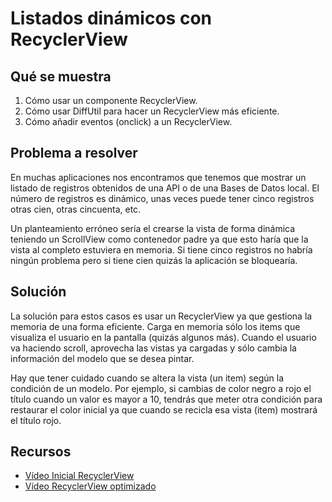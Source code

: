 # Listados dinámicos con RecyclerView

## Qué se muestra

1. Cómo usar un componente RecyclerView.
2. Cómo usar DiffUtil para hacer un RecyclerView más eficiente.
3. Cómo añadir eventos (onclick) a un RecyclerView.

## Problema a resolver

En muchas aplicaciones nos encontramos que tenemos que mostrar un listado de registros obtenidos
de una API o de una Bases de Datos local. El número de registros es dinámico, unas veces puede tener
cinco registros otras cien, otras cincuenta, etc.

Un planteamiento erróneo sería el crearse la vista de forma dinámica teniendo un ScrollView como
contenedor padre ya que esto haría que la vista al completo estuviera en memoria. Si tiene cinco
registros no habría ningún problema pero si tiene cien quizás la aplicación se bloquearía.

## Solución

La solución para estos casos es usar un RecyclerView ya que gestiona la memoria de una forma
eficiente. Carga en memoria sólo los items que visualiza el usuario en la pantalla (quizás algunos
más). Cuando el usuario va haciendo scroll, aprovecha las vistas ya cargadas y sólo cambia la
información
del modelo que se desea pintar.

Hay que tener cuidado cuando se altera la vista (un item) según la condición de un modelo. Por
ejemplo, si cambias de color negro a rojo el título cuando un valor es mayor a 10, tendrás que meter
otra condición para restaurar el color inicial ya que cuando se recicla esa vista (item) mostrará el
título rojo. 

## Recursos
- [Vídeo Inicial RecyclerView](https://youtu.be/_voSD2balt4)
- [Vídeo RecyclerView optimizado](https://youtu.be/HuODh-H3Ao4)


